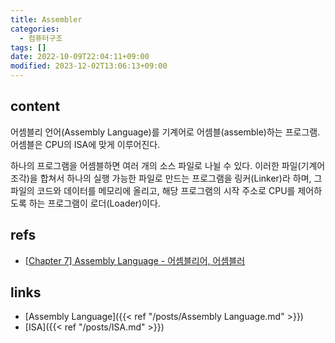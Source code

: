 ```yaml
---
title: Assembler
categories:
  - 컴퓨터구조
tags: []
date: 2022-10-09T22:04:11+09:00
modified: 2023-12-02T13:06:13+09:00
---
```


## content
어셈블리 언어(Assembly Language)를 기계어로 어셈블(assemble)하는 프로그램. 어셈블은 CPU의 ISA에 맞게 이루어진다.

하나의 프로그램을 어셈블하면 여러 개의 소스 파일로 나뉠 수 있다. 이러한 파일(기계어 조각)을 합쳐서 하나의 실행 가능한 파일로 만드는 프로그램을 링커(Linker)라 하며, 그 파일의 코드와 데이터를 메모리에 올리고, 해당 프로그램의 시작 주소로 CPU를 제어하도록 하는 프로그램이 로더(Loader)이다.


## refs
- [[Chapter 7] Assembly Language - 어셈블리어, 어셈블러](https://it-eldorado.tistory.com/23)


## links
- [Assembly Language]({{< ref "/posts/Assembly Language.md" >}})
- [ISA]({{< ref "/posts/ISA.md" >}})

